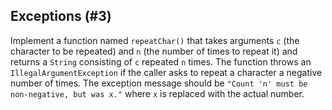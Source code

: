 ## Exceptions (#3)

Implement a function named `repeatChar()` that takes arguments `c` (the
character to be repeated) and `n` (the number of times to repeat it) and
returns a `String` consisting of `c` repeated `n` times. The function throws an
`IllegalArgumentException` if the caller asks to repeat a character a negative
number of times. The exception message should be `"Count 'n' must be
non-negative, but was x."` where `x` is replaced with the actual number.